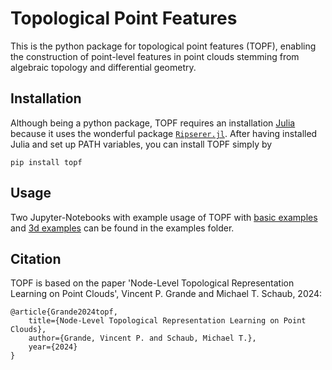 # Topological Point Features

This is the python package for topological point features (TOPF), enabling the construction of point-level features in point clouds stemming from algebraic topology and differential geometry.

## Installation
Although being a python package, TOPF requires an installation [Julia](https://julialang.org/downloads/) because it uses the wonderful package [`Ripserer.jl`](https://mtsch.github.io/Ripserer.jl/dev/). After having installed Julia and set up PATH variables, you can install TOPF simply by

    pip install topf

## Usage

Two Jupyter-Notebooks with example usage of TOPF with [basic examples](https://github.com/vincent-grande/topf/examples/topf_basic_examples.ipynb) and [3d examples](https://github.com/vincent-grande/topf/examples/topf_examples3d.ipynb) can be found in the examples folder.

## Citation

TOPF is based on the paper 'Node-Level Topological Representation Learning on Point Clouds', Vincent P. Grande and Michael T. Schaub, 2024:

    @article{Grande2024topf,
        title={Node-Level Topological Representation Learning on Point Clouds},
        author={Grande, Vincent P. and Schaub, Michael T.},
        year={2024}
    }
